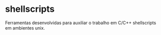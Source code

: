 # shellscripts
Ferramentas desenvolvidas para auxiliar o trabalho em C/C++ shellscripts em ambientes unix.
